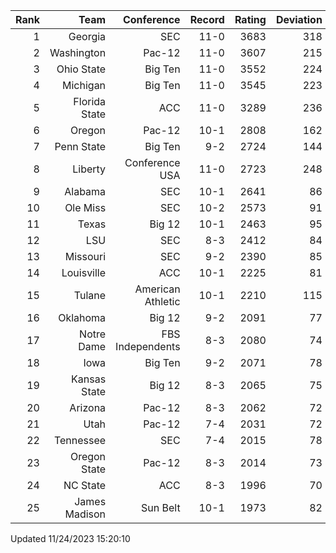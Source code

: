 | Rank  | Team                 | Conference           | Record   | Rating | Deviation |
| ---:  | ---:                 | ---:                 | ---:     | ---:   | ---:      |
| 1     | Georgia              | SEC                  | 11-0     | 3683   | 318       |
| 2     | Washington           | Pac-12               | 11-0     | 3607   | 215       |
| 3     | Ohio State           | Big Ten              | 11-0     | 3552   | 224       |
| 4     | Michigan             | Big Ten              | 11-0     | 3545   | 223       |
| 5     | Florida State        | ACC                  | 11-0     | 3289   | 236       |
| 6     | Oregon               | Pac-12               | 10-1     | 2808   | 162       |
| 7     | Penn State           | Big Ten              | 9-2      | 2724   | 144       |
| 8     | Liberty              | Conference USA       | 11-0     | 2723   | 248       |
| 9     | Alabama              | SEC                  | 10-1     | 2641   | 86        |
| 10    | Ole Miss             | SEC                  | 10-2     | 2573   | 91        |
| 11    | Texas                | Big 12               | 10-1     | 2463   | 95        |
| 12    | LSU                  | SEC                  | 8-3      | 2412   | 84        |
| 13    | Missouri             | SEC                  | 9-2      | 2390   | 85        |
| 14    | Louisville           | ACC                  | 10-1     | 2225   | 81        |
| 15    | Tulane               | American Athletic    | 10-1     | 2210   | 115       |
| 16    | Oklahoma             | Big 12               | 9-2      | 2091   | 77        |
| 17    | Notre Dame           | FBS Independents     | 8-3      | 2080   | 74        |
| 18    | Iowa                 | Big Ten              | 9-2      | 2071   | 78        |
| 19    | Kansas State         | Big 12               | 8-3      | 2065   | 75        |
| 20    | Arizona              | Pac-12               | 8-3      | 2062   | 72        |
| 21    | Utah                 | Pac-12               | 7-4      | 2031   | 72        |
| 22    | Tennessee            | SEC                  | 7-4      | 2015   | 78        |
| 23    | Oregon State         | Pac-12               | 8-3      | 2014   | 73        |
| 24    | NC State             | ACC                  | 8-3      | 1996   | 70        |
| 25    | James Madison        | Sun Belt             | 10-1     | 1973   | 82        |

Updated 11/24/2023 15:20:10

